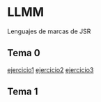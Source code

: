# LLMM
Lenguajes de marcas de JSR
## Tema 0
[ejercicio1](Tema1/jsr_Actividad1.html)
[ejercicio2](Tema1/Actividad2.xml)
[ejercicio3](Tema1/SVG.html)
## Tema 1

